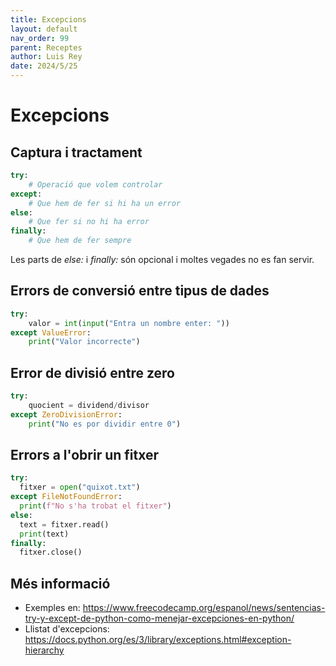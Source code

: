 ```yaml
---
title: Excepcions
layout: default
nav_order: 99
parent: Receptes
author: Luis Rey
date: 2024/5/25
---
```


# Excepcions

## Captura i tractament

```python
try:
    # Operació que volem controlar
except:
    # Que hem de fer si hi ha un error
else:
    # Que fer si no hi ha error
finally:
    # Que hem de fer sempre
```

Les parts de *else:* i *finally:* són opcional i moltes vegades no es fan servir.

## Errors de conversió entre tipus de dades

```python
try:
    valor = int(input("Entra un nombre enter: "))
except ValueError:
    print("Valor incorrecte")
```

## Error de divisió entre zero

```python
try:
    quocient = dividend/divisor
except ZeroDivisionError:
    print("No es por dividir entre 0")
```

## Errors a l'obrir un fitxer

```python
try:
  fitxer = open("quixot.txt")
except FileNotFoundError:
  print(f"No s'ha trobat el fitxer")
else:
  text = fitxer.read()
  print(text)
finally:
  fitxer.close()
```

## Més informació

- Exemples en: <https://www.freecodecamp.org/espanol/news/sentencias-try-y-except-de-python-como-menejar-excepciones-en-python/>
- Llistat d'excepcions: <https://docs.python.org/es/3/library/exceptions.html#exception-hierarchy>
